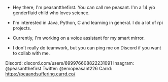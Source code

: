 - Hey there, I'm peasantthefirst. You can call me peasant. I'm a 14 y/o genderfluid child who loves science.

- I'm interested in Java, Python, C and learning in general. I do a lot of rpi projects.

- Currently, I'm working on a voice assistant for my smart mirror.

- I don't really do teamwork, but you can ping me on Discord if you want to collab with me.

Discord: discord.com/users/899976608822231091
Insagram: @peasantthefirst
Twitter: @emopeasant226
Carrd: https://peaandsuffering.carrd.co/
